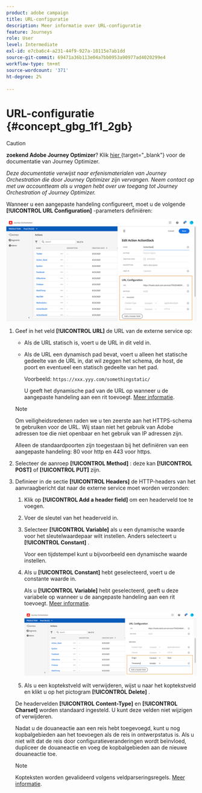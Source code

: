 ```yaml
---
product: adobe campaign
title: URL-configuratie
description: Meer informatie over URL-configuratie
feature: Journeys
role: User
level: Intermediate
exl-id: e7cba6c4-a231-44f9-927a-10115e7ab1dd
source-git-commit: 69471a36b113e04a7bb0953a90977ad4020299e4
workflow-type: tm+mt
source-wordcount: '371'
ht-degree: 2%

---
```


# URL-configuratie {#concept_gbg_1f1_2gb}



>[!CAUTION]
>
>**zoekend Adobe Journey Optimizer**? Klik [&#x200B; hier &#x200B;](https://experienceleague.adobe.com/nl/docs/journey-optimizer/using/ajo-home){target="_blank"} voor de documentatie van Journey Optimizer.
>
>
>_Deze documentatie verwijst naar erfenismaterialen van Journey Orchestration die door Journey Optimizer zijn vervangen. Neem contact op met uw accountteam als u vragen hebt over uw toegang tot Journey Orchestration of Journey Optimizer._


Wanneer u een aangepaste handeling configureert, moet u de volgende **[!UICONTROL URL Configuration]** -parameters definiëren:

![](../assets/journeyurlconfiguration.png)

1. Geef in het veld **[!UICONTROL URL]** de URL van de externe service op:

   * Als de URL statisch is, voert u de URL in dit veld in.

   * Als de URL een dynamisch pad bevat, voert u alleen het statische gedeelte van de URL in, dat wil zeggen het schema, de host, de poort en eventueel een statisch gedeelte van het pad.

     Voorbeeld: `https://xxx.yyy.com/somethingstatic/`

     U geeft het dynamische pad van de URL op wanneer u de aangepaste handeling aan een rit toevoegt. [Meer informatie](../building-journeys/using-custom-actions.md).

   >[!NOTE]
   >
   >Om veiligheidsredenen raden we u ten zeerste aan het HTTPS-schema te gebruiken voor de URL. Wij staan niet het gebruik van Adobe adressen toe die niet openbaar en het gebruik van IP adressen zijn.
   >
   >Alleen de standaardpoorten zijn toegestaan bij het definiëren van een aangepaste handeling: 80 voor http en 443 voor https.

1. Selecteer de aanroep **[!UICONTROL Method]** : deze kan **[!UICONTROL POST]** of **[!UICONTROL PUT]** zijn.
1. Definieer in de sectie **[!UICONTROL Headers]** de HTTP-headers van het aanvraagbericht dat naar de externe service moet worden verzonden:
   1. Klik op **[!UICONTROL Add a header field]** om een headerveld toe te voegen.
   1. Voer de sleutel van het headerveld in.
   1. Selecteer **[!UICONTROL Variable]** als u een dynamische waarde voor het sleutelwaardepaar wilt instellen. Anders selecteert u **[!UICONTROL Constant]** .

      Voor een tijdstempel kunt u bijvoorbeeld een dynamische waarde instellen.

   1. Als u **[!UICONTROL Constant]** hebt geselecteerd, voert u de constante waarde in.

      Als u **[!UICONTROL Variable]** hebt geselecteerd, geeft u deze variabele op wanneer u de aangepaste handeling aan een rit toevoegt. [Meer informatie](../building-journeys/using-custom-actions.md).

      ![](../assets/journeyurlconfiguration2.png)

   1. Als u een koptekstveld wilt verwijderen, wijst u naar het koptekstveld en klikt u op het pictogram **[!UICONTROL Delete]** .

   De headervelden **[!UICONTROL Content-Type]** en **[!UICONTROL Charset]** worden standaard ingesteld. U kunt deze velden niet wijzigen of verwijderen.

   Nadat u de douaneactie aan een reis hebt toegevoegd, kunt u nog kopbalgebieden aan het toevoegen als de reis in ontwerpstatus is. Als u niet wilt dat de reis door configuratieveranderingen wordt beïnvloed, dupliceer de douaneactie en voeg de kopbalgebieden aan de nieuwe douaneactie toe.

   >[!NOTE]
   >
   >Kopteksten worden gevalideerd volgens veldparseringsregels. [Meer informatie](https://tools.ietf.org/html/rfc7230#section-3.2.4).
